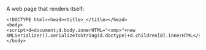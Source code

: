 A web page that renders itself:

    <!DOCTYPE html><head><title>_</title></head>
    <body>
    <script>d=document;d.body.innerHTML="<xmp>"+new XMLSerializer().serializeToString(d.doctype)+d.children[0].innerHTML</script></body>
